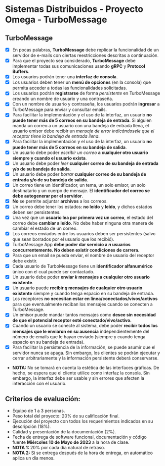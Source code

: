 # Sistemas Distribuidos - Proyecto Omega - TurboMessage

## TurboMessage

- [X] En pocas palabras, **TurboMessage** debe replicar la funcionalidad de un servidor de e-mails con ciertas reestricciones descritas a continuación.
- [X] Para que el proyecto sea considerado, **TurboMessage** debe implementar todas sus comunicaciones usando **gRPC** y **Protocol Buffers**.
- [X] Los usuarios podrán tener una **interfaz de consola**.
- [X] Los usuarios deben tener un **menú de opciones** (en la consola) que permita acceder a todas las funcionalidades solicitadas.
- [X] Los usuarios podrán **registrarse** de forma *persistente* en TurboMessage creando un nombre de usuario y una contraseña.
- [X] Con un nombre de usuario y contraseña, los usuarios podrán **ingresar** a TurboMessage para enviar y consultar emails.
- [X] Para facilitar la implementación y el uso de la interfaz, un usuario **no puede tener más de 5 correos en su bandeja de entrada**. Si alguien manda un correo a un usuario con una bandeja de entrada llena, el usuario emisor debe recibir un *mensaje de error indicándosele que el receptor tiene la bandeja de entrada llena*.
- [X] Para facilitar la implementación y el uso de la interfaz, un usuario **no puede tener más de 5 correos en su bandeja de salida**.
- [X] Un usuario debe poder *escribir un correo* **a cualquier otro usuario siempre y cuando el usuario exista**.
- [X] Un usuario debe poder *leer* **cualquier correo de su bandeja de entrada y/o de su bandeja de salida**.
- [X] Un usuario debe poder *borrar* **cualquier correo de su bandeja de entrada y/o de su bandeja de salida**.
- [X] Un correo tiene un identificador, un tema, un solo emisor, un solo destinatario y un cuerpo de mensaje. El **identificador del correo se debe autogenerar por el servidor**.
- [X] **No** se permite adjuntar **archivos** a los correos.
- [X] Un correo debe tener los estados: **no leído** y **leído**, y dichos estados deben ser persistentes.
- [X] Una vez que un **usuario lea por primera vez un correo**, el estado del correo debe **cambiar a leído**. No debe haber ninguna otra manera de cambiar el estado de un correo.
- [X] Los correos enviados entre los usuarios deben ser persistentes (salvo que sean borrados por el usuario que los recibió).
- [X] TurboMessage App **debe poder dar servicio a $n$ usuarios concurrentemente. No deben existir condiciones de carrera**.
- [X] Para que un email se pueda enviar, el nombre de usuario del receptor debe existir.
- [X] Cada usuario de TurboMessage tiene un **identificador alfanumérico** único con el cual puede ser contactado.
- [X] Un usuario debe poder **enviar $k$ mensajes a cualquier otro usuario existente**.
- [X] Un usuario puede **recibir $q$ mensajes de cualquier otro usuario existente** siempre y cuando tenga espacio en su bandeja de entrada.
- [X] Los receptores **no necesitan estar en línea/conectados/vivos/activos** para que eventualmente reciban los mensajes cuando se conecten a TurboMessage.
- [X] Un emisor puede mandar tantos mensajes como **desee sin necesidad de que el potencial receptor esté conectado/vivo/activo**.
- [X] Cuando un usuario se conecte al sistema, debe poder **recibir todos los mensajes que le enviaron en su ausencia** independientemente del número de emails que le hayan enviado (siempre y cuando tenga espacio en su bandeja de entrada).
- [X] Para facilitar la persistencia de la información, se puede asumir que el servidor nunca se apaga. Sin embargo, los clientes se podrán ejecutar y cerrar arbitrariamente y la información persistente deberá conservarse.
- **NOTA:** No se tomará en cuenta la estética de las interfaces gráficas. De hecho, se espera que el cliente utilice como interfaz la consola. Sin embargo, la interfaz debe ser usable y sin errores que afecten la interacción con el usuario.


## Criterios de evaluación:

- Equipo de 1 a 3 personas.
- Peso total del proyecto: 20% de su calificación final.
- Ejecución del proyecto con todos los requerimientos indicados en su descripción (18%).
- Calidad y presentación de la documentación (2%).
- Fecha de entrega de software funcional, documentación y código fuente **Miércoles 10 de Mayo de 2023** a la hora de clase.
- **NOTA 1:** 20% por cada día natural de retraso.
- **NOTA 2:** Si se entrega después de la hora de entrega, en automático aplica un día menos.
